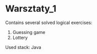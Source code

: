 # Warsztaty_1

Contains several solved logical exercises:
1) Guessing game
2) Lottery

Used stack:
Java
